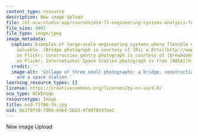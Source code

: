 ```yaml
---
content_type: resource
description: New image Upload
file: /ol-ocw-studio-app/courses/esd-71-engineering-systems-analysis-for-design-fall-2008/8e1f0f4870b6ede45b234fddf8547ee1_esd-71f08-th.jpg
file_size: 4007
file_type: image/jpeg
image_metadata:
  caption: Examples of large-scale engineering systems where flexible design can be
    valuable. (Bridge photograph is courtesy of [Ric e Ette](http://www.flickr.com/photos/ricardo_ferreira/2085996544/)
    on Flickr; construction gantry photograph is courtesy of [brewbooks](http://www.flickr.com/photos/brewbooks/335944629/)
    on Flickr; International Space Station photograph is from [NASA](http://www.nasa.gov/centers/glenn/home/index.html#.U8y1EfmSzS4).)
  credit: ''
  image-alt: 'Collage of three small photographs: a bridge, construction equipment,
    and a space station.'
learning_resource_types: []
license: https://creativecommons.org/licenses/by-nc-sa/4.0/
ocw_type: OCWImage
resourcetype: Image
title: esd-71f08-th.jpg
uid: 8e1f0f48-70b6-ede4-5b23-4fddf8547ee1
---
```

New image Upload